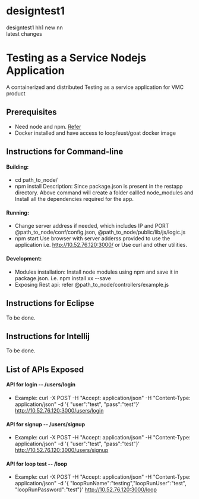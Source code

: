 # designtest1
designtest1
hh1
new
nn  
latest changes


# Testing as a Service Nodejs Application
A containerized and distributed Testing as a service application for VMC product


## Prerequisites
- Need node and npm. [Refer](https://nodejs.org/en/download/package-manager/)
- Docker installed and have access to loop/eust/goat docker image


## Instructions for Command-line
#### Building:
 - cd path_to_node/
 - npm install
     Description: Since package.json is present in the restapp directory.
     Above command will create a folder callled node_modules and
     Install all the dependencies required for the app.
     
#### Running:
 - Change server address if needed, which includes IP and PORT
 @path_to_node/conf/config.json, @path_to_node/public/lib/js/logic.js
 - npm start
 Use browser with server adderss provided to use the application i.e. http://10.52.76.120:3000/ or Use curl and other utilities.
 
#### Development:
 - Modules installation: Install node modules using npm and save it in package.json. i.e.  npm install xx --save
 - Exposing Rest api: refer @path_to_node/controllers/example.js


## Instructions for Eclipse
To be done.


## Instructions for Intellij
To be done.


## List of APIs Exposed
#### API for login -- /users/login
- Example: curl -X POST -H "Accept: application/json" -H "Content-Type: application/json" -d '{ "user":"test", "pass":"test"}' http://10.52.76.120:3000/users/login

#### API for signup -- /users/signup
- Example: curl -X POST -H "Accept: application/json" -H "Content-Type: application/json" -d '{ "user":"test", "pass":"test"}' http://10.52.76.120:3000/users/signup

#### API for loop test -- /loop
- Example: curl -X POST -H "Accept: application/json" -H "Content-Type: application/json" -d '{ "loopRunName":"testing","loopRunUser":"test", "loopRunPassword":"test"}' http://10.52.76.120:3000/loop
